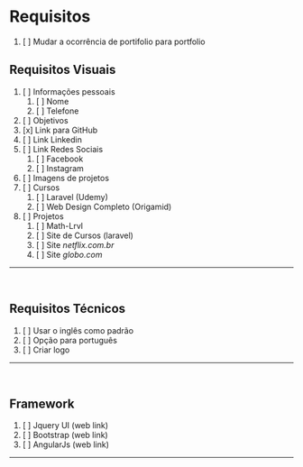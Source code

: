 # Requisitos
1. [ ] Mudar a ocorrência de portifolio para portfolio
## Requisitos Visuais
1. [ ] Informações pessoais
   1. [ ] Nome
   2. [ ] Telefone
2. [ ] Objetivos
3. [x] Link para GitHub
4. [ ] Link Linkedin
5. [ ] Link Redes Sociais
   1. [ ] Facebook
   2. [ ] Instagram
6. [ ] Imagens de projetos
7. [ ] Cursos
   1. [ ] Laravel (Udemy)
   2. [ ] Web Design Completo (Origamid)
8. [ ] Projetos 
   1. [ ] Math-Lrvl
   2. [ ] Site de Cursos (laravel)
   3. [ ] Site *netflix.com.br*
   4. [ ] Site *globo.com*
   
---

<br>

## Requisitos Técnicos 

 1. [ ] Usar o inglês como padrão 
 2. [ ] Opção para português
 3. [ ] Criar logo

---

<br>

## Framework
   1. [ ] Jquery UI (web link)
   2. [ ] Bootstrap (web link)
   3. [ ] AngularJs (web link)
---